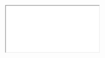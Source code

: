 <link rel="stylesheet" href="/commons/swagger.css" type="text/css">
<iframe src="reference/swagger.html" class="swagger"></iframe>
